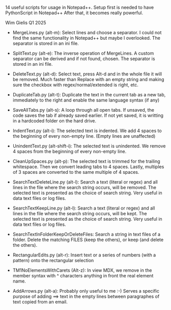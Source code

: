 14 useful scripts for usage in Notepad++. Setup first is needed to have PythonScript in Notepad++
After that, it becomes really powerful.

Wim Gielis
Q1 2025


- MergeLines.py (alt-m):
Select lines and choose a separator. I could not find the same functionality in Notepad++ but maybe I overlooked. The separator is stored in an ini file.

- SplitText.py (alt-e):
The inverse operation of MergeLines. A custom separator can be derived and if not found, chosen. The separator is stored in an ini file.

- DeleteText.py (alt-d):
Select text, press Alt-d and in the whole file it will be removed. Much faster than Replace with an empty string and making sure the checkbox with regex/normal/extended is right, etc.

- DuplicateTab.py (alt-t):
Duplicate the text in the current tab as a new tab, immediately to the right and enable the same language syntax (if any)

- SaveAllTabs.py (alt-s):
A loop through all open tabs. If unsaved, the code saves the tab if already saved earlier. If not yet saved, it is writting in a hardcoded folder on the hard drive.

- IndentText.py (alt-i):
The selected text is indented. We add 4 spaces to the beginning of every non-empty line. (Empty lines are unaffected)

- UnindentText.py (alt-shift-i):
The selected text is unindented. We remove 4 spaces from the beginning of every non-empty line.

- CleanUpSpaces.py (alt-p):
The selected text is trimmed for the trailing whitespace. Then we convert leading tabs to 4 spaces. Lastly, multiples of 3 spaces are converted to the same multiple of 4 spaces.

- SearchTextDeleteLine.py (alt-l):
Search a text (literal or regex) and all lines in the file where the search string occurs, will be removed. The selected text is presented as the choice of search string. Very useful in data text files or log files.

- SearchTextKeepLine.py (alt-l):
Search a text (literal or regex) and all lines in the file where the search string occurs, will be kept. The selected text is presented as the choice of search string. Very useful in data text files or log files.

- SearchTextInFolderKeepOrDeleteFiles:
Search a string in text files of a folder. Delete the matching FILES (keep the others), or keep (and delete the others).

- RectangularEdits.py (alt-r):
Insert text or a series of numbers (with a pattern) onto the rectangular selection

- TM1NoElementsWithCarets (Alt-z):
In view MDX, we remove in the member syntax with ^ characters anything in front the real element name.

- AddArrows.py (alt-a):
Probably only useful to me :-) Serves a specific purpose of adding ==> text in the empty lines between paragraphes of text copied from an email.
